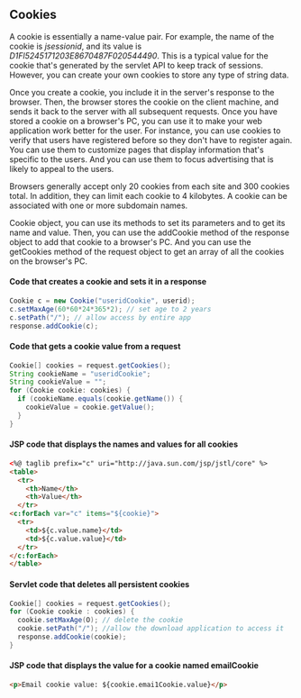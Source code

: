 ## Cookies
A cookie is essentially a name-value pair. For example, the name of the cookie is *jsessionid*, and its value is *D1Fl5245171203E8670487F020544490*. This is a typical value for the cookie that's generated by the servlet API to keep track of sessions. However, you can create your own cookies to store any type of string data.

Once you create a cookie, you include it in the server's response to the browser. Then, the browser stores the cookie on the client machine, and sends it back to the server with all subsequent requests. Once you have stored a cookie on a browser's PC, you can use it to make your web application work better for the user. For instance, you can use cookies to verify that users have registered before so they don't have to register again. You can use them to customize pages that display information that's specific to the users. And you can use them to focus advertising that is likely to appeal to the users.

Browsers generally accept only 20 cookies from each site and 300 cookies total. In addition, they can limit each cookie to 4 kilobytes. A cookie can be associated with one or more subdomain names.

Cookie object, you can use its methods to set its parameters and to get its name and value. Then, you can use the addCookie method of the response object to add that cookie to a browser's PC. And you can use the getCookies method of the request object to get an array of all the cookies on the browser's PC.

#### Code that creates a cookie and sets it in a response
```java
Cookie c = new Cookie("useridCookie", userid);
c.setMaxAge(60*60*24*365*2); // set age to 2 years
c.setPath("/"); // allow access by entire app
response.addCookie(c);
```
#### Code that gets a cookie value from a request
```java
Cookie[] cookies = request.getCookies();
String cookieName = "useridCookie";
String cookieValue = "";
for (Cookie cookie: cookies) {
  if (cookieName.equals(cookie.getName()) {
    cookieValue = cookie.getValue();
  }
}
```
#### JSP code that displays the names and values for all cookies
```html
<%@ taglib prefix="c" uri="http://java.sun.com/jsp/jstl/core" %>
<table>
  <tr>
    <th>Name</th>
    <th>Value</th>
  </tr>
<c:forEach var="c" items="${cookie}">
  <tr>
    <td>${c.value.name}</td>
    <td>${c.value.value}</td>
  </tr>
</c:forEach>
</table>
```
#### Servlet code that deletes all persistent cookies
```java
Cookie[] cookies = request.getCookies();
for (Cookie cookie : cookies) {
  cookie.setMaxAge(O); // delete the cookie
  cookie.setPath("/"); //allow the download application to access it
  response.addCookie(cookie);
}
```
#### JSP code that displays the value for a cookie named emailCookie
```html
<p>Email cookie value: ${cookie.emai1Cookie.value}</p>
```
